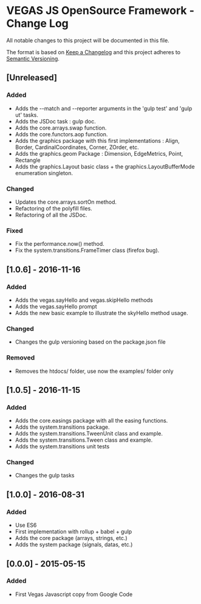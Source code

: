 # VEGAS JS OpenSource Framework - Change Log

All notable changes to this project will be documented in this file.

The format is based on [Keep a Changelog](http://keepachangelog.com/) and this project adheres to [Semantic Versioning](http://semver.org/).

## [Unreleased]
### Added
* Adds the --match and --reporter arguments in the 'gulp test' and 'gulp ut' tasks.
* Adds the JSDoc task : gulp doc.
* Adds the core.arrays.swap function.
* Adds the core.functors.aop function.
* Adds the graphics package with this first implementations : Align, Border, CardinalCoordinates, Corner, ZOrder, etc.
* Adds the graphics.geom Package : Dimension, EdgeMetrics, Point, Rectangle
* Adds the graphics.Layout basic class + the graphics.LayoutBufferMode enumeration singleton.

### Changed
* Updates the core.arrays.sortOn method.
* Refactoring of the polyfill files.
* Refactoring of all the JSDoc.

### Fixed
* Fix the performance.now() method.
* Fix the system.transitions.FrameTimer class (firefox bug).

## [1.0.6] - 2016-11-16
### Added
* Adds the vegas.sayHello and vegas.skipHello methods
* Adds the vegas.sayHello prompt
* Adds the new basic example to illustrate the skyHello method usage.

### Changed
* Changes the gulp versioning based on the package.json file

### Removed
* Removes the htdocs/ folder, use now the examples/ folder only

## [1.0.5] - 2016-11-15
### Added
* Adds the core.easings package with all the easing functions.
* Adds the system.transitions package.
* Adds the system.transitions.TweenUnit class and example.
* Adds the system.transitions.Tween class and example.
* Adds the system.transitions unit tests

### Changed
* Changes the gulp tasks

## [1.0.0] - 2016-08-31
### Added
* Use ES6
* First implementation with rollup + babel + gulp
* Adds the core package (arrays, strings, etc.)
* Adds the system package (signals, datas, etc.)

## [0.0.0] - 2015-05-15
### Added
* First Vegas Javascript copy from Google Code

